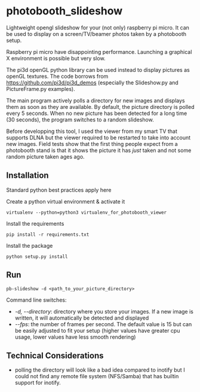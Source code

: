 # photobooth_slideshow
Lightweight opengl slideshow for your (not only) raspberry pi micro. It can be used to display on a screen/TV/beamer photos taken by a photobooth setup.

Raspberry pi micro have disappointing performance. Launching a graphical X environment is possible but very slow.

The pi3d openGL python library can be used instead to display pictures as openGL textures. The code borrows from https://github.com/pi3d/pi3d_demos (especially the Slideshow.py and PictureFrame.py examples).

The main program actively polls a directory for new images and displays them as soon as they are available. By default, the picture directory is polled every 5 seconds. When no new picture has been detected for a long time (30 seconds), the program switches to a random slideshow.

Before developping this tool, I used the viewer from my smart TV that supports DLNA but the viewer required to be restarted to take into account new images. Field tests show that the first thing people expect from a photobooth stand is that it shows the picture it has *just* taken and not some random picture taken ages ago.


## Installation

Standard python best practices apply here

Create a python virtual environment & activate it
```
virtualenv --python=python3 virtualenv_for_photobooth_viewer
```
Install the requirements
```
pip install -r requirements.txt
```
Install the package
```
python setup.py install
```
## Run
```
pb-slideshow -d <path_to_your_picture_directory>
```
Command line switches:
* *-d, --directory*: directory where you store your images. If a new image is written, it will automatically be detected and displayed
* *--fps*: the number of frames per second. The default value is 15 but can be easily adjusted to fit your setup (higher values have greater cpu usage, lower values have less smooth rendering)

## Technical Considerations
* polling the directory will look like a bad idea compared to inotify but I could not find any remote file system (NFS/Samba) that has builtin support for inotify.
